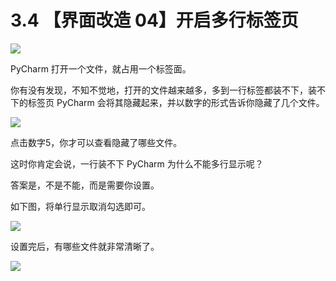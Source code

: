 # 3.4 【界面改造 04】开启多行标签页

![](http://image.iswbm.com/20200804124133.png)

PyCharm 打开一个文件，就占用一个标签面。

你有没有发现，不知不觉地，打开的文件越来越多，多到一行标签都装不下，装不下的标签页 PyCharm 会将其隐藏起来，并以数字的形式告诉你隐藏了几个文件。

![](http://image.iswbm.com/20190629223534.png)

点击数字5，你才可以查看隐藏了哪些文件。

这时你肯定会说，一行装不下 PyCharm 为什么不能多行显示呢？

答案是，不是不能，而是需要你设置。

如下图，将单行显示取消勾选即可。

![](http://image.iswbm.com/20190629224229.png)

设置完后，有哪些文件就非常清晰了。

![](http://image.iswbm.com/20190629224430.png)



